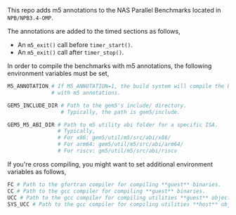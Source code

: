 This repo adds m5 annotations to the NAS Parallel Benchmarks located in
`NPB/NPB3.4-OMP`.

The annotations are added to the timed sections as follows,
- An `m5_exit()` call before `timer_start()`.
- An `m5_exit()` call after `timer_stop()`.

In order to compile the benchmarks with m5 annotations, the
following environment variables must be set,

```sh
M5_ANNOTATION # If M5_ANNOTATION=1, the build system will compile the binaries
              # with m5 annotations.

GEM5_INCLUDE_DIR # Path to the gem5's include/ directory.
                 # Typically, the path is gem5/include.

GEM5_M5_ABI_DIR # Path to m5 utility abi folder for a specific ISA.
                # Typically,
                # For x86: gem5/util/m5/src/abi/x86/
                # For arm64: gem5/util/m5/src/abi/arm64/
                # For riscv: gm5/util/m5/src/abi/riscv
```

If you're cross compiling, you might want to set additional environment
variables as follows,

```sh
FC # Path to the gfortran compiler for compiling **guest** binaries.
CC # Path to the gcc compiler for compiling **guest** binaries.
UCC # Path to the gcc compiler for compiling utilities **guest** objects.
SYS_UCC # Path to the gcc compiler for compiling utilities **host** objects.
```
